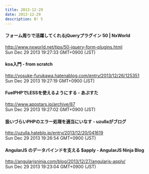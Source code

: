 ```yaml
---
title: 2013-12-29
date: 2013-12-29
description: B! 5
---
```


#### フォーム周りで活躍してくれるjQueryプラグイン 50 | NxWorld
http://www.nxworld.net/tips/50-jquery-form-plugins.html<br>
Sun Dec 29 2013 19:27:33 GMT+0900 (JST)<br>


#### koa入門 - from scratch
http://yosuke-furukawa.hatenablog.com/entry/2013/12/26/125351<br>
Sun Dec 29 2013 19:27:19 GMT+0900 (JST)<br>


#### FuelPHPでLESSを使えるようにする - あぷすた
http://www.appstars.jp/archive/87<br>
Sun Dec 29 2013 19:27:02 GMT+0900 (JST)<br>


#### 扱いづらいPHPのエラー処理を適当にいなす - uzullaがブログ
http://uzulla.hateblo.jp/entry/2013/12/20/041619<br>
Sun Dec 29 2013 19:26:54 GMT+0900 (JST)<br>


#### AngularJS のデータバインドを支える $apply - AngularJS Ninja Blog
http://angularjsninja.com/blog/2013/12/27/angularjs-apply/<br>
Sun Dec 29 2013 19:23:04 GMT+0900 (JST)<br>


